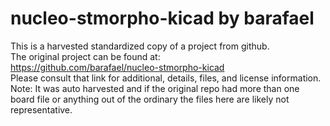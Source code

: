 
# nucleo-stmorpho-kicad by barafael  
This is a harvested standardized copy of a project from github.  
The original project can be found at:  
https://github.com/barafael/nucleo-stmorpho-kicad  
Please consult that link for additional, details, files, and license information.  
Note: It was auto harvested and if the original repo had more than one board file or anything out of the ordinary the files here are likely not representative.  
    
